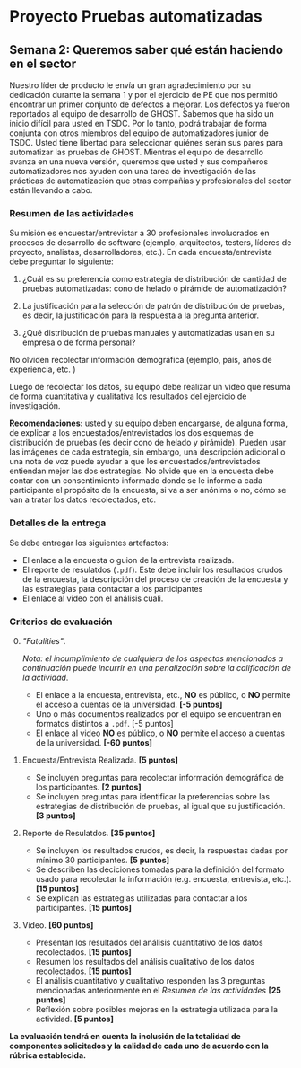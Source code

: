 
# Proyecto Pruebas automatizadas

## Semana 2: Queremos saber qué están haciendo en el sector

Nuestro líder de producto le envía un gran agradecimiento por su dedicación durante la semana 1 y por el ejercicio de PE que nos permitió encontrar un primer conjunto de defectos a mejorar. Los defectos ya fueron reportados al equipo de desarrollo de GHOST. Sabemos que ha sido un inicio difícil para usted en TSDC. Por lo tanto, podrá trabajar de forma conjunta con otros miembros del equipo de automatizadores junior de TSDC. Usted tiene libertad para seleccionar quiénes serán sus pares para automatizar las pruebas de GHOST. Mientras el equipo de desarrollo avanza en una nueva versión, queremos que usted y sus compañeros automatizadores nos ayuden con una tarea de investigación de las prácticas de automatización que otras compañías y profesionales del sector están llevando a cabo.  

### Resumen de las actividades

Su misión es encuestar/entrevistar a 30 profesionales involucrados en procesos de desarrollo de software (ejemplo, arquitectos, testers, líderes de proyecto, analistas, desarrolladores, etc.). En cada encuesta/entrevista debe preguntar lo siguiente:

1. ¿Cuál es su preferencia como estrategia de distribución de cantidad de pruebas automatizadas: cono de helado o pirámide de automatización?

2. La justificación para la selección de patrón de distribución de pruebas, es decir, la justificación para la respuesta a la pregunta anterior.

3. ¿Qué distribución de pruebas manuales y automatizadas usan en su empresa o de forma personal?

No olviden recolectar información demográfica (ejemplo, país, años de experiencia, etc. )

Luego de recolectar los datos, su equipo debe realizar un video que resuma de forma cuantitativa y cualitativa los resultados del ejercicio de investigación.  

**Recomendaciones:** usted y su equipo deben encargarse, de alguna forma, de explicar a los encuestados/entrevistados los dos esquemas de distribución de pruebas (es decir cono de helado y pirámide). Pueden usar las imágenes de cada estrategia, sin embargo, una descripción adicional o una nota de voz puede ayudar a que los encuestados/entrevistados entiendan mejor las dos estrategias.  No olvide que en la encuesta debe contar con un consentimiento informado donde se le informe a cada participante el propósito de la encuesta, si va a ser anónima o no, cómo se van a tratar los datos recolectados, etc.


### Detalles de la entrega

Se debe entregar los siguientes artefactos:

- El enlace a la encuesta o guion de la entrevista realizada.
- El reporte de resulatdos (`.pdf`). Este debe incluir los resultados crudos de la encuesta, la descripción del proceso de creación de la encuesta y las estrategias para contactar a los participantes
- El enlace al video con el análisis cuali.


### Criterios de evaluación

0. _"Fatalities"_.

    _Nota: el incumplimiento de cualquiera de los aspectos mencionados a continuación puede incurrir en una penalización sobre la calificación de la actividad_.

   - El enlace a la encuesta, entrevista, etc., **NO** es público, o **NO** permite el acceso a cuentas de la universidad. **[-5 puntos]**
   - Uno o más documentos realizados por el equipo se encuentran en formatos distintos a `.pdf`. [-5 puntos]
   - El enlace al video **NO** es público, o **NO** permite el acceso a cuentas de la universidad. **[-60 puntos]**

2. Encuesta/Entrevista Realizada. **[5 puntos]**
    - Se incluyen preguntas para recolectar información demográfica de los participantes. **[2 puntos]**
    - Se incluyen preguntas para identificar la preferencias sobre las estrategias de distribución de pruebas, al igual que su justificación. **[3 puntos]**

3. Reporte de Resulatdos. **[35 puntos]**
    - Se incluyen los resultados crudos, es decir, la respuestas dadas por mínimo 30 participantes. **[5 puntos]**
    - Se describen las deciciones tomadas para la definición del formato usado para recolectar la información (e.g. encuesta, entrevista, etc.). **[15 puntos]**
    - Se explican las estrategias utilizadas para contactar a los participantes. **[15 puntos]**

2. Video. **[60 puntos]**
    - Presentan los resultados del análisis cuantitativo de los datos recolectados. **[15 puntos]**
    - Resumen los resultados del análisis cualitativo de los datos recolectados. **[15 puntos]**
    - El análisis cuantitativo y cualitativo responden las 3 preguntas mencionadas anteriormente en el _Resumen de las actividades_ **[25 puntos]**
    - Reflexión sobre posibles mejoras en la estrategia utilizada para la actividad. **[5 puntos]**


**La evaluación tendrá en cuenta la inclusión de la totalidad de componentes solicitados y la calidad de cada uno de acuerdo con la rúbrica establecida.**
